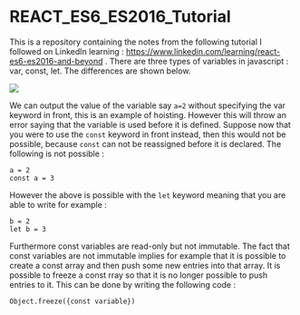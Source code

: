 # REACT_ES6_ES2016_Tutorial

This is a repository containing the notes from the following tutorial I followed on LinkedIn learning : https://www.linkedin.com/learning/react-es6-es2016-and-beyond . There are three types of variables in javascript : var, const, let. The differences are shown below.

<img src="https://github.com/aiday-mar/Images/blob/master/Variable_Types_JS.JPG"/>

We can output the value of the variable say `a=2` without specifying the var keyword in front, this is an example of hoisting. However this will throw an error saying that the variable is used before it is defined. Suppose now that you were to use the `const` keyword in front instead, then this would not be possible, because `const` can not be reassigned before it is declared. The following is not possible :

```
a = 2
const a = 3
```

However the above is possible with the `let` keyword meaning that you are able to write for example :

```
b = 2
let b = 3
```

Furthermore const variables are read-only but not immutable. The fact that const variables are not immutable implies for example that it is possible to create a const array and then push some new entries into that array. It is possible to freeze a const rray so that it is no longer possible to push entries to it. This can be done by writing the following code :

```
Object.freeze({const variable})
```
